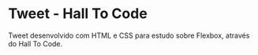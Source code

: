 # Tweet - Hall To Code
Tweet desenvolvido com HTML e CSS para estudo sobre Flexbox, através do Hall To Code.
